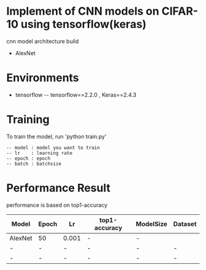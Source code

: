# Implement of CNN models on CIFAR-10 using tensorflow(keras)
cnn model architecture build
- AlexNet

# Environments
- tensorflow
-- tensorflow==2.2.0 , Keras==2.4.3

# Training

To train the model, run 'python train.py'
```
-- model : model you want to train
-- lr    : learning rate
-- epoch : epoch
-- batch : batchsize
```

# Performance Result
performance is based on top1-accuracy

Model|Epoch|Lr|top1-accuracy|ModelSize|Dataset|
---|---|---|---|---|---|
AlexNet|50|0.001|-|-|
-|-|-|-|-|-|
-|-|-|-|-|-|
